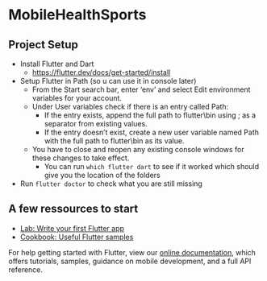 # MobileHealthSports

## Project Setup

- Install Flutter and Dart
  - <https://flutter.dev/docs/get-started/install>
- Setup Flutter in Path (so u can use it in console later)
  - From the Start search bar, enter ‘env’ and select Edit environment variables for your account.
  - Under User variables check if there is an entry called Path:
    - If the entry exists, append the full path to flutter\bin using ; as a separator from existing values.
    - If the entry doesn’t exist, create a new user variable named Path with the full path to flutter\bin as its value.
  - You have to close and reopen any existing console windows for these changes to take effect.
    - You can run `which flutter dart` to see if it worked which should give you the location of the folders
- Run `flutter doctor` to check what you are still missing

## A few ressources to start

- [Lab: Write your first Flutter app](https://flutter.dev/docs/get-started/codelab)
- [Cookbook: Useful Flutter samples](https://flutter.dev/docs/cookbook)

For help getting started with Flutter, view our
[online documentation](https://flutter.dev/docs), which offers tutorials,
samples, guidance on mobile development, and a full API reference.